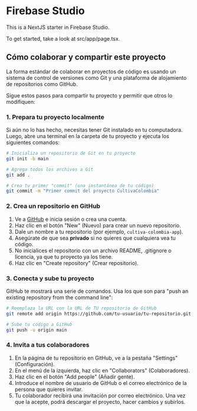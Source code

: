 # Firebase Studio

This is a NextJS starter in Firebase Studio.

To get started, take a look at src/app/page.tsx.

## Cómo colaborar y compartir este proyecto

La forma estándar de colaborar en proyectos de código es usando un sistema de control de versiones como Git y una plataforma de alojamiento de repositorios como GitHub.

Sigue estos pasos para compartir tu proyecto y permitir que otros lo modifiquen:

### 1. Prepara tu proyecto localmente
Si aún no lo has hecho, necesitas tener Git instalado en tu computadora. Luego, abre una terminal en la carpeta de tu proyecto y ejecuta los siguientes comandos:

```bash
# Inicializa un repositorio de Git en tu proyecto
git init -b main

# Agrega todos los archivos a Git
git add .

# Crea tu primer "commit" (una instantánea de tu código)
git commit -m "Primer commit del proyecto CultivaColombia"
```

### 2. Crea un repositorio en GitHub
1.  Ve a [GitHub](https://github.com) e inicia sesión o crea una cuenta.
2.  Haz clic en el botón "New" (Nuevo) para crear un nuevo repositorio.
3.  Dale un nombre a tu repositorio (por ejemplo, `cultiva-colombia-app`).
4.  Asegúrate de que sea **privado** si no quieres que cualquiera vea tu código.
5.  No inicialices el repositorio con un archivo README, .gitignore o licencia, ya que tu proyecto ya los tiene.
6.  Haz clic en "Create repository" (Crear repositorio).

### 3. Conecta y sube tu proyecto
GitHub te mostrará una serie de comandos. Usa los que son para "push an existing repository from the command line":

```bash
# Reemplaza la URL con la URL de TU repositorio de GitHub
git remote add origin https://github.com/tu-usuario/tu-repositorio.git

# Sube tu código a GitHub
git push -u origin main
```

### 4. Invita a tus colaboradores
1.  En la página de tu repositorio en GitHub, ve a la pestaña "Settings" (Configuración).
2.  En el menú de la izquierda, haz clic en "Collaborators" (Colaboradores).
3.  Haz clic en el botón "Add people" (Añadir gente).
4.  Introduce el nombre de usuario de GitHub o el correo electrónico de la persona que quieres invitar.
5.  Tu colaborador recibirá una invitación por correo electrónico. Una vez que la acepte, podrá descargar el proyecto, hacer cambios y subirlos.
